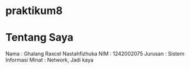 # praktikum8 
# Tentang Saya
Nama : Ghalang Raxcel Nastahfizhuka
NIM : 1242002075
Jurusan : Sistem Informasi 
Minat : Network, Jadi kaya
